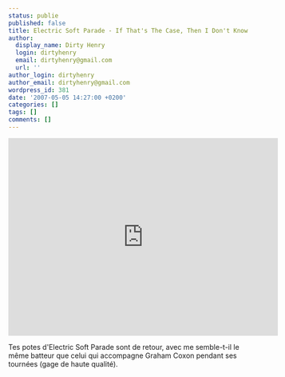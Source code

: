 ```yaml
---
status: publie
published: false
title: Electric Soft Parade - If That's The Case, Then I Don't Know
author:
  display_name: Dirty Henry
  login: dirtyhenry
  email: dirtyhenry@gmail.com
  url: ''
author_login: dirtyhenry
author_email: dirtyhenry@gmail.com
wordpress_id: 381
date: '2007-05-05 14:27:00 +0200'
categories: []
tags: []
comments: []
---
```

<iframe width="540" height="396" src="http://www.youtube.com/embed/DFuoqxJ06Y0" frameborder="0" allowfullscreen></iframe>

Tes potes d'Electric Soft Parade sont de retour, avec me semble-t-il le même batteur que celui qui accompagne Graham Coxon pendant ses tournées (gage de haute qualité).
